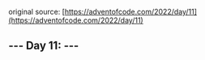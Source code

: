 original source: [https://adventofcode.com/2022/day/11](https://adventofcode.com/2022/day/11)
## --- Day 11:  ---
